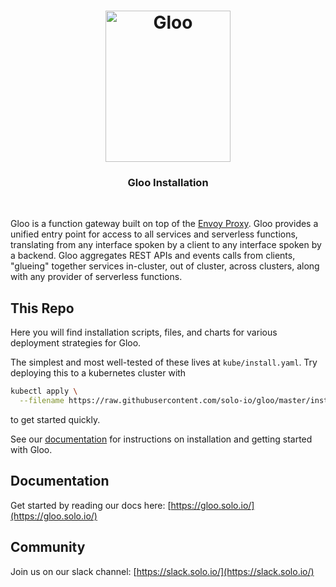 
<h1 align="center">
    <img src="Gloo-01.png" alt="Gloo" width="200" height="242">
  <br>
</h1>


<h3 align="center">Gloo Installation</h3>
<BR>

Gloo is a function gateway built on top of the [Envoy Proxy](https://www.Envoyproxy.io). Gloo provides a unified entry point
for access to all services and serverless functions, translating from any interface spoken by a client to any interface
spoken by a backend. Gloo aggregates REST APIs and events calls from clients, "glueing" together services in-cluster, 
out of cluster, across clusters, along with any provider of serverless functions.

This Repo 
----
Here you will find installation scripts, files, and charts for various deployment strategies for Gloo.

The simplest and most well-tested of these lives at `kube/install.yaml`. Try deploying this to a kubernetes cluster with
```bash
kubectl apply \
  --filename https://raw.githubusercontent.com/solo-io/gloo/master/install/kube/install.yaml
```
to get started quickly.

See our [documentation](https://gloo.solo.io) for instructions on installation and getting started with Gloo. 

Documentation
-----

Get started by reading our docs here: [https://gloo.solo.io/](https://gloo.solo.io/)

Community
-----
Join us on our slack channel: [https://slack.solo.io/](https://slack.solo.io/)
